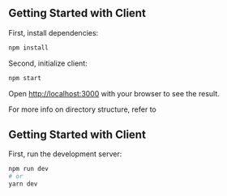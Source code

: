 ## Getting Started with Client

First, install dependencies:

```bash
npm install
```

Second, initialize client:

```bash
npm start
```

Open [http://localhost:3000](http://localhost:3000) with your browser to see the result.

For more info on directory structure, refer to 


## Getting Started with Client

First, run the development server:

```bash
npm run dev
# or
yarn dev
```